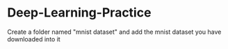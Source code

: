 # Deep-Learning-Practice


Create a folder named "mnist dataset" and add the mnist dataset you have downloaded into it
